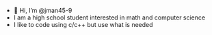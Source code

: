 - 👋 Hi, I’m @jman45-9
- I am a high school student interested in math and computer science
- I like to code using c/c++ but use what is needed

<!---
jman45-9/jman45-9 is a ✨ special ✨ repository because its `README.md` (this file) appears on your GitHub profile.
You can click the Preview link to take a look at your changes.
--->
